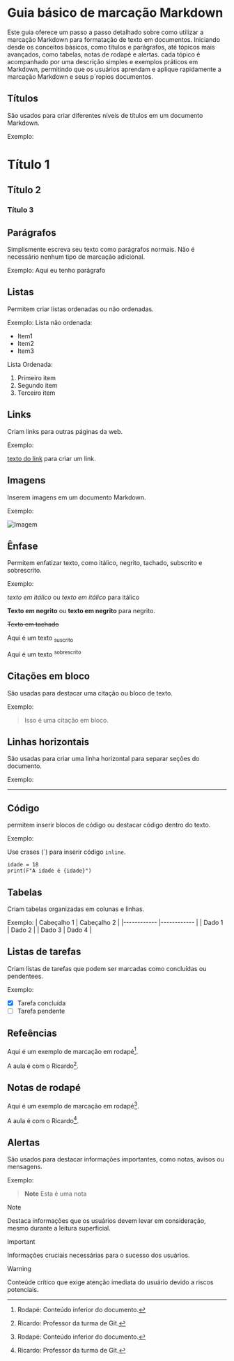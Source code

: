 
# Guia básico de marcação Markdown
Este guia oferece um passo a passo detalhado sobre como utilizar a marcação Markdown para formatação de texto em documentos. Iniciando desde os conceitos básicos, como títulos e parágrafos, até tópicos mais avançados, como tabelas, notas de rodapé e alertas. cada tópico é acompanhado por uma descrição simples e exemplos práticos em Markdown, permitindo que os usuários aprendam e aplique rapidamente a marcação Markdown e seus p´ropios documentos.

## Títulos
São  usados para criar diferentes níveis de títulos em um documento Markdown.

Exemplo:
# Título 1
## Título 2
### Título 3

## Parágrafos
Simplismente escreva seu texto como parágrafos normais. Não é necessário nenhum tipo de marcação adicional.

Exemplo:
Aqui eu tenho parágrafo

## Listas

Permitem criar listas ordenadas ou não ordenadas.

Exemplo:
Lista não ordenada:

* Item1
* Item2
* Item3

Lista Ordenada:
1. Primeiro item
2. Segundo item
3. Terceiro item

## Links
Criam links para outras páginas da web.

Exemplo:

[texto do link](URL) para criar um link.

## Imagens
Inserem imagens em um documento Markdown.

Exemplo:

![Imagem](![0002050395022_img](https://github.com/MarceloDSR/atv002/assets/133075234/82bb6e92-0438-43e9-a66c-94cb9f900e12)
)

## Ênfase
Permitem enfatizar texto, como itálico, negrito, tachado, subscrito e sobrescrito.

Exemplo:

*texto em itálico* ou _texto em itálico_ para itálico

**Texto em negrito** ou __texto em negrito__ para negrito.

~~Texto em tachado~~

Aqui é um texto <sub> suscrito </sub>

Aqui é um texto <sup> sobrescrito </sup>

## Citações em bloco
São usadas para destacar uma citação ou bloco de texto.

Exemplo: 

>Isso é uma citação em bloco.

## Linhas horizontais
São usadas para criar uma linha horizontal para separar seções do documento.

Exemplo:

---

## Código

permitem inserir blocos de código ou destacar código dentro do texto.

Exemplo:

Use crases (\`) para inserir código `inline`.

```
idade = 18
print(F"A idade é {idade}")

```

## Tabelas
Criam tabelas organizadas em colunas e linhas.

Exemplo:
| Cabeçalho 1 | Cabeçalho 2 |
|------------ |------------ |
| Dado 1      | Dado 2      |
| Dado 3      | Dado 4      |

## Listas de tarefas
Criam listas de tarefas que podem ser marcadas como concluídas ou pendentees. 

Exemplo:
- [X] Tarefa concluída
- [ ]  Tarefa pendente

## Refeências
Aqui é um exemplo de marcação em rodapé[^1].

A aula é com o Ricardo[^2].

[^1]: Rodapé: Conteúdo inferior do documento.
[^2]: Ricardo: Professor da turma de Git.

## Notas de rodapé
Aqui é um exemplo de marcação em rodapé[^1].

A aula é com o Ricardo[^2].

[^1]: Rodapé: Conteúdo inferior do documento.
[^2]: Ricardo: Professor da turma de Git.

## Alertas
São usados para destacar informações importantes, como notas, avisos ou mensagens.

Exemplo:
> **Note**
> Esta é uma nota

> [!note]
> Destaca informações que os usuários devem levar em consideração, mesmo durante a leitura superficial.

> [!IMPORTANT]
> Informações cruciais necessárias para o sucesso dos usuários.

> [!WARNING]
>  Conteúde crítico que exige atenção imediata do usuário devido a riscos potenciais. 
